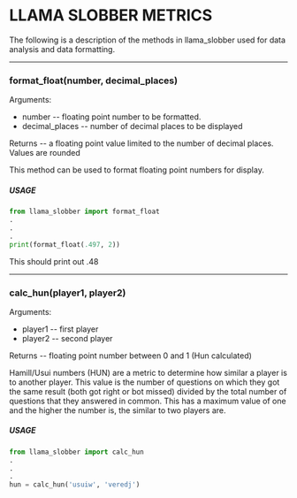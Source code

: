 # LLAMA SLOBBER METRICS

The following is a description of the methods in llama_slobber used for
data analysis and data formatting.

***

### format_float(number, decimal_places)

Arguments:
  * number -- floating point number to be formatted.
  * decimal_places -- number of decimal places to be displayed
  
Returns -- a floating point value limited to the number of decimal places.
           Values are rounded

This method can be used to format floating point numbers for display.

##### USAGE

```python
from llama_slobber import format_float
.
.
.
print(format_float(.497, 2))
```

This should print out .48

***

### calc_hun(player1, player2)

Arguments:
  * player1 -- first player
  * player2 -- second player

Returns -- floating point number between 0 and 1 (Hun calculated)

Hamill/Usui numbers (HUN) are a metric to determine how similar a player
is to another player.  This value is the number of questions on which they
got the same result (both got right or bot missed) divided by the total
number of questions that they answered in common.  This has a maximum
value of one and the higher the number is, the similar to two players are.

##### USAGE

```python
from llama_slobber import calc_hun
.
.
.
hun = calc_hun('usuiw', 'veredj')
```
